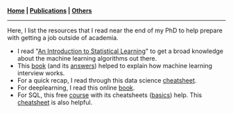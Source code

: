 **[Home](./) \| [Publications](./publications.html) \| [Others](./others.html)**

---

Here, I list the resources that I read near the end of my PhD to help prepare with getting a job outside of academia.

- I read "[An Introduction to Statistical Learning](https://www.statlearning.com/)" to get a broad knowledge about the machine learning algorithms out there.
- This [book](https://huyenchip.com/ml-interviews-book/) (and its [answers](https://github.com/zafstojano/ml-interview-questions-and-answers/blob/main/ML_interview_questions_and_answers.pdf)) helped to explain how machine learning interview works.
- For a quick recap, I read through this data science [cheatsheet](https://github.com/aaronwangy/Data-Science-Cheatsheet/blob/main/Data_Science_Cheatsheet.pdf).
- For deeplearning, I read this online [book](https://d2l.ai/).
- For SQL, this free [course](https://www.coursera.org/learn/sql-data-science) with its cheatsheets ([basics](http://nelvintan.github.io/files/SQL_CS1.pdf)) help. This [cheatsheet](https://user-images.githubusercontent.com/6186483/31167166-64f940a6-a8f1-11e7-9213-99be469440fc.png) is also helpful.
